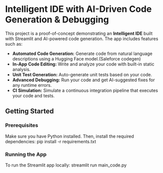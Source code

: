 # Intelligent IDE with AI-Driven Code Generation & Debugging

This project is a proof-of-concept demonstrating an **Intelligent IDE** built with Streamlit and AI-powered code generation. The app includes features such as:

- **Automated Code Generation:** Generate code from natural language descriptions using a Hugging Face model.(Saleforce codegen)
- **In-App Code Editing:** Write and analyze your code with built-in static analysis.
- **Unit Test Generation:** Auto-generate unit tests based on your code.
- **Advanced Debugging:** Run your code and get AI-suggested fixes for any runtime errors.
- **CI Simulation:** Simulate a continuous integration pipeline that executes your code and tests.

## Getting Started

### Prerequisites

Make sure you have Python installed. Then, install the required dependencies:
pip install -r requirements.txt

### Running the App
To run the Streamlit app locally:
streamlit run main_code.py
